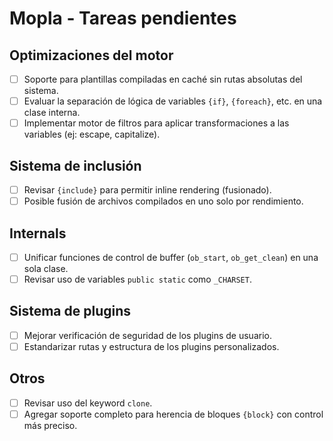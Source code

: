 # Mopla - Tareas pendientes

## Optimizaciones del motor
- [ ] Soporte para plantillas compiladas en caché sin rutas absolutas del sistema.
- [ ] Evaluar la separación de lógica de variables `{if}`, `{foreach}`, etc. en una clase interna.
- [ ] Implementar motor de filtros para aplicar transformaciones a las variables (ej: escape, capitalize).

## Sistema de inclusión
- [ ] Revisar `{include}` para permitir inline rendering (fusionado).
- [ ] Posible fusión de archivos compilados en uno solo por rendimiento.

## Internals
- [ ] Unificar funciones de control de buffer (`ob_start`, `ob_get_clean`) en una sola clase.
- [ ] Revisar uso de variables `public static` como `_CHARSET`.

## Sistema de plugins
- [ ] Mejorar verificación de seguridad de los plugins de usuario.
- [ ] Estandarizar rutas y estructura de los plugins personalizados.

## Otros
- [ ] Revisar uso del keyword `clone`.
- [ ] Agregar soporte completo para herencia de bloques `{block}` con control más preciso.
